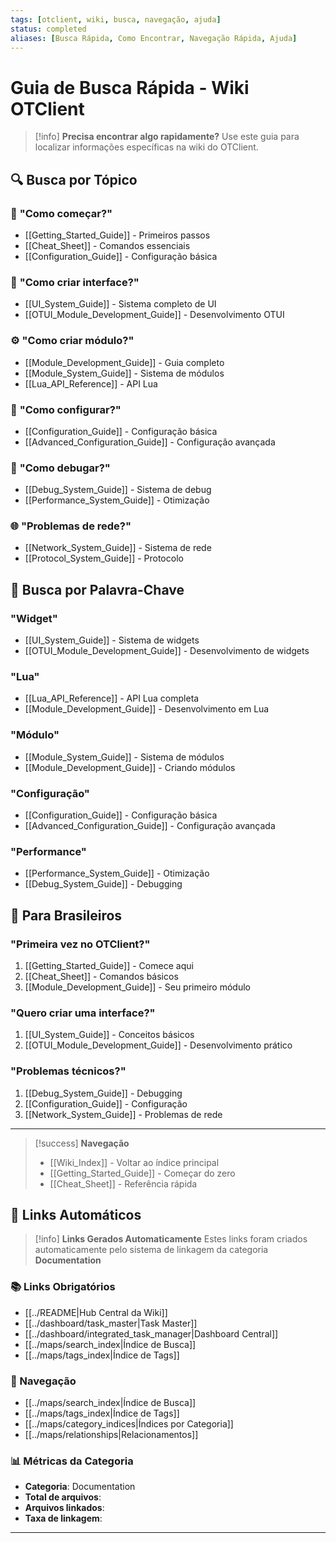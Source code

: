 ```yaml
---
tags: [otclient, wiki, busca, navegação, ajuda]
status: completed
aliases: [Busca Rápida, Como Encontrar, Navegação Rápida, Ajuda]
---
```


# Guia de Busca Rápida - Wiki OTClient

> [!info] **Precisa encontrar algo rapidamente?** Use este guia para localizar informações específicas na wiki do OTClient.

## 🔍 **Busca por Tópico**

### 🚀 **"Como começar?"**
- [[Getting_Started_Guide]] - Primeiros passos
- [[Cheat_Sheet]] - Comandos essenciais
- [[Configuration_Guide]] - Configuração básica

### 🎨 **"Como criar interface?"**
- [[UI_System_Guide]] - Sistema completo de UI
- [[OTUI_Module_Development_Guide]] - Desenvolvimento OTUI

### ⚙️ **"Como criar módulo?"**
- [[Module_Development_Guide]] - Guia completo
- [[Module_System_Guide]] - Sistema de módulos
- [[Lua_API_Reference]] - API Lua

### 🔧 **"Como configurar?"**
- [[Configuration_Guide]] - Configuração básica
- [[Advanced_Configuration_Guide]] - Configuração avançada

### 🐛 **"Como debugar?"**
- [[Debug_System_Guide]] - Sistema de debug
- [[Performance_System_Guide]] - Otimização

### 🌐 **"Problemas de rede?"**
- [[Network_System_Guide]] - Sistema de rede
- [[Protocol_System_Guide]] - Protocolo

## 🎯 **Busca por Palavra-Chave**

### **"Widget"**
- [[UI_System_Guide]] - Sistema de widgets
- [[OTUI_Module_Development_Guide]] - Desenvolvimento de widgets

### **"Lua"**
- [[Lua_API_Reference]] - API Lua completa
- [[Module_Development_Guide]] - Desenvolvimento em Lua

### **"Módulo"**
- [[Module_System_Guide]] - Sistema de módulos
- [[Module_Development_Guide]] - Criando módulos

### **"Configuração"**
- [[Configuration_Guide]] - Configuração básica
- [[Advanced_Configuration_Guide]] - Configuração avançada

### **"Performance"**
- [[Performance_System_Guide]] - Otimização
- [[Debug_System_Guide]] - Debugging

## 📱 **Para Brasileiros**

### **"Primeira vez no OTClient?"**
1. [[Getting_Started_Guide]] - Comece aqui
2. [[Cheat_Sheet]] - Comandos básicos
3. [[Module_Development_Guide]] - Seu primeiro módulo

### **"Quero criar uma interface?"**
1. [[UI_System_Guide]] - Conceitos básicos
2. [[OTUI_Module_Development_Guide]] - Desenvolvimento prático

### **"Problemas técnicos?"**
1. [[Debug_System_Guide]] - Debugging
2. [[Configuration_Guide]] - Configuração
3. [[Network_System_Guide]] - Problemas de rede

---

> [!success] **Navegação**
> - [[Wiki_Index]] - Voltar ao índice principal
> - [[Getting_Started_Guide]] - Começar do zero
> - [[Cheat_Sheet]] - Referência rápida


## 🔗 **Links Automáticos**

> [!info] **Links Gerados Automaticamente**
> Estes links foram criados automaticamente pelo sistema de linkagem da categoria **Documentation**

### **📚 Links Obrigatórios**
- [[../README|Hub Central da Wiki]]
- [[../dashboard/task_master|Task Master]]
- [[../dashboard/integrated_task_manager|Dashboard Central]]
- [[../maps/search_index|Índice de Busca]]
- [[../maps/tags_index|Índice de Tags]]

### **🧭 Navegação**
- [[../maps/search_index|Índice de Busca]]
- [[../maps/tags_index|Índice de Tags]]
- [[../maps/category_indices|Índices por Categoria]]
- [[../maps/relationships|Relacionamentos]]

### **📊 Métricas da Categoria**
- **Categoria**: Documentation
- **Total de arquivos**: <!-- Contador automático -->
- **Arquivos linkados**: <!-- Contador automático -->
- **Taxa de linkagem**: <!-- Percentual automático -->

---

